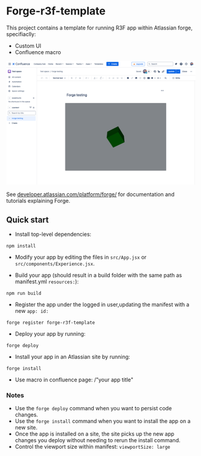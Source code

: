 # Forge-r3f-template

This project contains a template for running R3F app within Atlassian forge, specifiaclly:
- Custom UI
- Confluence macro

![Forge-r3f-template-image](./public/Forge-r3f-template.png)

See [developer.atlassian.com/platform/forge/](https://developer.atlassian.com/platform/forge) for documentation and tutorials explaining Forge.


## Quick start
- Install top-level dependencies:
```
npm install
```

- Modify your app by editing the files in `src/App.jsx` or `src/components/Experience.jsx`.

- Build your app (should result in a build folder with the same path as manifest.yml `resources:`):
```
npm run build
```

- Register the app under the logged in user,updating the manifest with a new `app: id:`
```
forge register forge-r3f-template
```

- Deploy your app by running:
```
forge deploy
```

- Install your app in an Atlassian site by running:
```
forge install
```
- Use macro in confluence page:
/"your app title"

### Notes
- Use the `forge deploy` command when you want to persist code changes.
- Use the `forge install` command when you want to install the app on a new site.
- Once the app is installed on a site, the site picks up the new app changes you deploy without needing to rerun the install command.
- Control the viewport size within manifest: `viewportSize: large`


